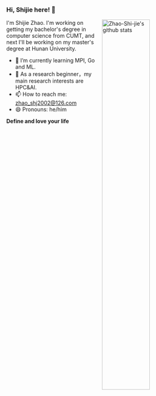 ### Hi, Shijie here! :wave:

<img width="50%" align="right" alt="Zhao-Shi-jie's github stats" src="https://github-readme-stats.vercel.app/api?username=Zhao-Shi-jie&show_icons=true">

I'm Shijie Zhao. I'm working on getting my bachelor's degree in computer science from CUMT, and next I'll be working on my master's degree at Hunan University.
<!--
- ⚡ Fun fact: ...
- 💬 Ask me about ...
- 👯 I’m looking to collaborate on ...
- 🤔 I’m looking for help with ...
-->

- 🔭 I’m currently learning MPI, Go and ML.
- 🌱 As a research beginner，my main research interests are HPC&AI.
- 📫 How to reach me: zhao_shj2002@126.com
- 😄 Pronouns: he/him

**Define and love your life**

